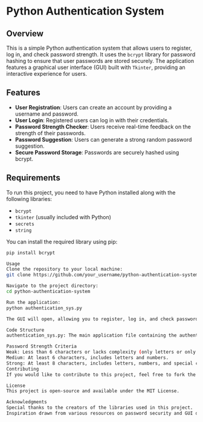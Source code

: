 # Python Authentication System

## Overview

This is a simple Python authentication system that allows users to register, log in, and check password strength. It uses the `bcrypt` library for password hashing to ensure that user passwords are stored securely. The application features a graphical user interface (GUI) built with `Tkinter`, providing an interactive experience for users.

## Features

- **User Registration**: Users can create an account by providing a username and password.
- **User Login**: Registered users can log in with their credentials.
- **Password Strength Checker**: Users receive real-time feedback on the strength of their passwords.
- **Password Suggestion**: Users can generate a strong random password suggestion.
- **Secure Password Storage**: Passwords are securely hashed using bcrypt.

## Requirements

To run this project, you need to have Python installed along with the following libraries:

- `bcrypt`
- `tkinter` (usually included with Python)
- `secrets`
- `string`

You can install the required library using pip:

```bash
pip install bcrypt

Usage
Clone the repository to your local machine:
git clone https://github.com/your_username/python-authentication-system.git

Navigate to the project directory:
cd python-authentication-system

Run the application:
python authentication_sys.py

The GUI will open, allowing you to register, log in, and check password strength.

Code Structure
authentication_sys.py: The main application file containing the authentication logic and GUI.

Password Strength Criteria
Weak: Less than 6 characters or lacks complexity (only letters or only numbers).
Medium: At least 6 characters, includes letters and numbers.
Strong: At least 8 characters, includes letters, numbers, and special characters.
Contributing
If you would like to contribute to this project, feel free to fork the repository and submit a pull request. Any contributions or suggestions are welcome!

License
This project is open-source and available under the MIT License.

Acknowledgments
Special thanks to the creators of the libraries used in this project.
Inspiration drawn from various resources on password security and GUI development.
